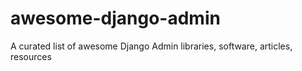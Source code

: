 # awesome-django-admin
 A curated list of awesome Django Admin libraries, software, articles, resources
